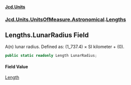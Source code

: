 #### [Jcd.Units](index.md 'index')
### [Jcd.Units.UnitsOfMeasure.Astronomical](Jcd.Units.UnitsOfMeasure.Astronomical.md 'Jcd.Units.UnitsOfMeasure.Astronomical').[Lengths](Lengths.md 'Jcd.Units.UnitsOfMeasure.Astronomical.Lengths')

## Lengths.LunarRadius Field

A(n) lunar radius. Defined as: (1_737.4) × SI kilometer + (0).

```csharp
public static readonly Length LunarRadius;
```

#### Field Value
[Length](Length.md 'Jcd.Units.UnitTypes.Length')